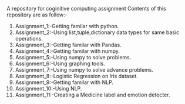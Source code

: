 A repository for coginitive computing assignment 
Contents of this repository are as follow:-
1. Assignment_1:-Getting familar with python.
2. Assignment_2:-Using list,tuple,dictionary data types for same basic operations.
3. Assignment_3:-Getting familar with Pandas.
4. Assignment_4:-Getting familar with numpy.
5. Assignment_5:-Using numpy to solve problems.
6. Assignment_6:-Using graphing tools.
7. Assignment_7:-Using numpy to solve advance problems.
8. Assignment_8:-Logistic Regression on Iris dataset.
9. Assignment_9:-Getting familar with NLP.
10. Assignment_10:-Using NLP.
11. Assignment_11:-Creating a Medicine label and emotion detecter.
